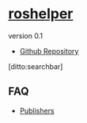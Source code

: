 # [roshelper]()
version 0.1

- [Github Repository](http://github.com/wallarelvo/ditto)

[ditto:searchbar]

## FAQ
- [Publishers](#docs/publishers)
